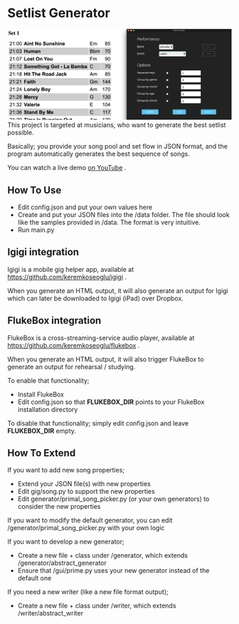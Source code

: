 # Setlist Generator
![Screenshot](scr2.png)
This project is targeted at musicians, who want to generate the best setlist possible.

Basically; you provide your song pool and set flow in JSON format, and the program automatically generates the best 
sequence of songs. 

You can watch a live demo [on YouTube](https://youtu.be/SyNAFOwRFCQ) .

## How To Use

- Edit config.json and put your own values here
- Create and put your JSON files into the /data folder. The file should look like the samples provided in /data. The format is very intuitive.
- Run main.py

## Igigi integration

Igigi is a mobile gig helper app, available at https://github.com/keremkoseoglu/igigi . 

When you generate an HTML output, it will also generate an output for Igigi which can later be downloaded to Igigi (iPad) over Dropbox.

## FlukeBox integration

FlukeBox is a cross-streaming-service audio player, available at https://github.com/keremkoseoglu/flukebox .

When you generate an HTML output, it will also trigger FlukeBox to generate an output for rehearsal / studying.

To enable that functionality;

- Install FlukeBox
- Edit config.json so that **FLUKEBOX_DIR** points to your FlukeBox installation directory

To disable that functionality; simply edit config.json and leave **FLUKEBOX_DIR** empty.

## How To Extend

If you want to add new song properties;
- Extend your JSON file(s) with new properties
- Edit gig/song.py to support the new properties
- Edit generator/primal_song_picker.py (or your own generators) to consider the new properties

If you want to modify the default generator, you can edit /generator/primal_song_picker.py with your own logic

If you want to develop a new generator;
- Create a new file + class under /generator, which extends /generator/abstract_generator
- Ensure that /gui/prime.py uses your new generator instead of the default one

If you need a new writer (like a new file format output);
- Create a new file + class under /writer, which extends /writer/abstract_writer
